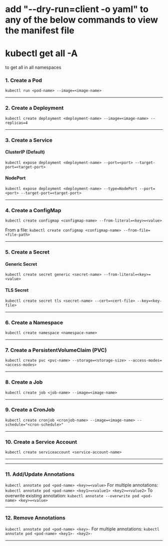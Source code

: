 
# add "--dry-run=client -o yaml" to any of the below commands to view the manifest file
# kubectl get all -A
to get all in all namespaces
### 1. **Create a Pod**

`kubectl run <pod-name> --image=<image-name>`

---
### 2. **Create a Deployment**

`kubectl create deployment <deployment-name> --image=<image-name> --replicas=4`

---
### 3. **Create a Service**

#### ClusterIP (Default)
`kubectl expose deployment <deployment-name> --port=<port> --target-port=<target-port>`
#### NodePort
`kubectl expose deployment <deployment-name> --type=NodePort --port=<port> --target-port=<target-port>`

---
### 4. **Create a ConfigMap**
`kubectl create configmap <configmap-name> --from-literal=<key>=<value>`

From a file:
`kubectl create configmap <configmap-name> --from-file=<file-path>`

---
### 5. **Create a Secret**

#### Generic Secret
`kubectl create secret generic <secret-name> --from-literal=<key>=<value>`
#### TLS Secret
`kubectl create secret tls <secret-name> --cert=<cert-file> --key=<key-file>`

---
### 6. **Create a Namespace**
`kubectl create namespace <namespace-name>`

---
### 7. **Create a PersistentVolumeClaim (PVC)**
`kubectl create pvc <pvc-name> --storage=<storage-size> --access-modes=<access-modes>`

---
### 8. **Create a Job**
`kubectl create job <job-name> --image=<image-name>`

---
### 9. **Create a CronJob**
`kubectl create cronjob <cronjob-name> --image=<image-name> --schedule="<cron-schedule>"`

---
### 10. **Create a Service Account**
`kubectl create serviceaccount <service-account-name>`

---
---
### 11. **Add/Update Annotations**

`kubectl annotate pod <pod-name> <key>=<value>` 
For multiple annotations: `kubectl annotate pod <pod-name> <key1>=<value1> <key2>=<value2>` 
To overwrite existing annotation: `kubectl annotate --overwrite pod <pod-name> <key>=<value>`

---
### 12. **Remove Annotations**

`kubectl annotate pod <pod-name> <key>-` 
For multiple annotations: `kubectl annotate pod <pod-name> <key1>- <key2>-`

---
